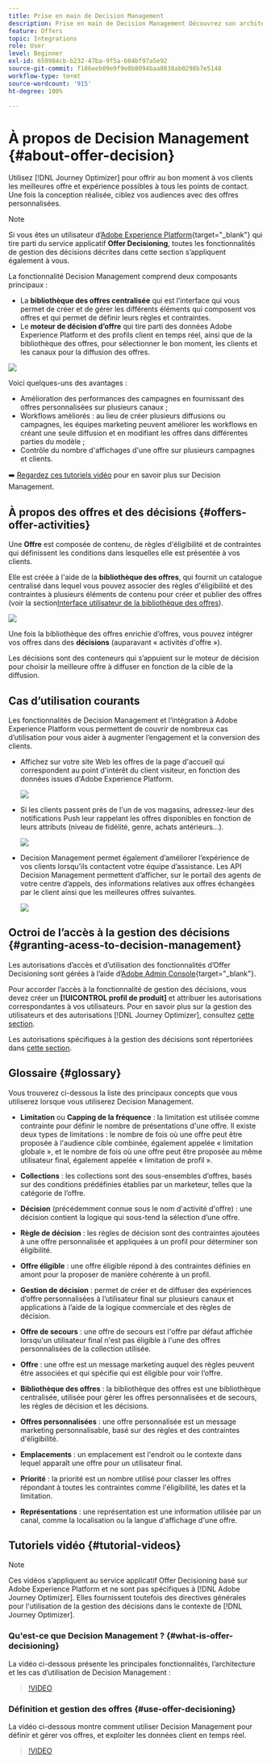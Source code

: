 ```yaml
---
title: Prise en main de Decision Management
description: Prise en main de Decision Management Découvrez son architecture, ses offres et décisions, ainsi que les cas dʼutilisation courants qu’il vous permet de réaliser.
feature: Offers
topic: Integrations
role: User
level: Beginner
exl-id: 659984cb-b232-47ba-9f5a-604bf97a5e92
source-git-commit: f186eeb09e9f9e0b8094baa8038ab0298b7e5148
workflow-type: tm+mt
source-wordcount: '915'
ht-degree: 100%

---
```


# À propos de Decision Management {#about-offer-decision}

Utilisez [!DNL Journey Optimizer] pour offrir au bon moment à vos clients les meilleures offre et expérience possibles à tous les points de contact. Une fois la conception réalisée, ciblez vos audiences avec des offres personnalisées.

>[!NOTE]
>
>Si vous êtes un utilisateur d’[Adobe Experience Platform](https://experienceleague.adobe.com/docs/experience-platform/landing/home.html?lang=fr){target=&quot;_blank&quot;} qui tire parti du service applicatif **Offer Decisioning**, toutes les fonctionnalités de gestion des décisions décrites dans cette section s’appliquent également à vous.

La fonctionnalité Decision Management comprend deux composants principaux :

* La **bibliothèque des offres centralisée** qui est l’interface qui vous permet de créer et de gérer les différents éléments qui composent vos offres et qui permet de définir leurs règles et contraintes.
* Le **moteur de décision d’offre** qui tire parti des données Adobe Experience Platform et des profils client en temps réel, ainsi que de la bibliothèque des offres, pour sélectionner le bon moment, les clients et les canaux pour la diffusion des offres.

![](../../assets/architecture.png)

Voici quelques-uns des avantages :

* Amélioration des performances des campagnes en fournissant des offres personnalisées sur plusieurs canaux ;
* Workflows améliorés : au lieu de créer plusieurs diffusions ou campagnes, les équipes marketing peuvent améliorer les workflows en créant une seule diffusion et en modifiant les offres dans différentes parties du modèle ;
* Contrôle du nombre d&#39;affichages d&#39;une offre sur plusieurs campagnes et clients.

➡️ [Regardez ces tutoriels vidéo](#tutorial-videos) pour en savoir plus sur Decision Management.

## À propos des offres et des décisions {#offers-offer-activities}

Une **Offre** est composée de contenu, de règles d&#39;éligibilité et de contraintes qui définissent les conditions dans lesquelles elle est présentée à vos clients.

Elle est créée à l&#39;aide de la **bibliothèque des offres**, qui fournit un catalogue centralisé dans lequel vous pouvez associer des règles d&#39;éligibilité et des contraintes à plusieurs éléments de contenu pour créer et publier des offres (voir la section[Interface utilisateur de la bibliothèque des offres](../get-started/user-interface.md)).

![](../../assets/offer_structure.png)

Une fois la bibliothèque des offres enrichie d’offres, vous pouvez intégrer vos offres dans des **décisions** (auparavant « activités d&#39;offre »).

Les décisions sont des conteneurs qui s’appuient sur le moteur de décision pour choisir la meilleure offre à diffuser en fonction de la cible de la diffusion.

## Cas d’utilisation courants

Les fonctionnalités de Decision Management et l’intégration à Adobe Experience Platform vous permettent de couvrir de nombreux cas d’utilisation pour vous aider à augmenter l’engagement et la conversion des clients.

* Affichez sur votre site Web les offres de la page d&#39;accueil qui correspondent au point d&#39;intérêt du client visiteur, en fonction des données issues d&#39;Adobe Experience Platform.

   ![](../../assets/website.png)

* Si les clients passent près de l&#39;un de vos magasins, adressez-leur des notifications Push leur rappelant les offres disponibles en fonction de leurs attributs (niveau de fidélité, genre, achats antérieurs...).

   ![](../../assets/push_sample.png)

* Decision Management permet également d’améliorer l’expérience de vos clients lorsqu’ils contactent votre équipe d’assistance. Les API Decision Management permettent d’afficher, sur le portail des agents de votre centre d’appels, des informations relatives aux offres échangées par le client ainsi que les meilleures offres suivantes.

   ![](../../assets/do-not-localize/call-center.png)

## Octroi de l’accès à la gestion des décisions {#granting-acess-to-decision-management}

Les autorisations d’accès et d’utilisation des fonctionnalités d’Offer Decisioning sont gérées à l’aide d’[Adobe Admin Console](https://helpx.adobe.com/fr/enterprise/managing/user-guide.html){target=&quot;_blank&quot;}.

Pour accorder l’accès à la fonctionnalité de gestion des décisions, vous devez créer un **[!UICONTROL profil de produit]** et attribuer les autorisations correspondantes à vos utilisateurs. Pour en savoir plus sur la gestion des utilisateurs et des autorisations [!DNL Journey Optimizer], consultez [cette section](../../administration/permissions.md).

Les autorisations spécifiques à la gestion des décisions sont répertoriées dans [cette section](../../administration/high-low-permissions.md#decisions-permissions).

## Glossaire {#glossary}

Vous trouverez ci-dessous la liste des principaux concepts que vous utiliserez lorsque vous utiliserez Decision Management.

* **Limitation** ou **Capping de la fréquence** : la limitation est utilisée comme contrainte pour définir le nombre de présentations d&#39;une offre. Il existe deux types de limitations : le nombre de fois où une offre peut être proposée à l&#39;audience cible combinée, également appelée « limitation globale », et le nombre de fois où une offre peut être proposée au même utilisateur final, également appelée « limitation de profil ».

* **Collections** : les collections sont des sous-ensembles d’offres, basés sur des conditions prédéfinies établies par un marketeur, telles que la catégorie de l’offre.

* **Décision** (précédemment connue sous le nom d&#39;activité d&#39;offre) : une décision contient la logique qui sous-tend la sélection d’une offre.

* **Règle de décision** : les règles de décision sont des contraintes ajoutées à une offre personnalisée et appliquées à un profil pour déterminer son éligibilité.

* **Offre éligible** : une offre éligible répond à des contraintes définies en amont pour la proposer de manière cohérente à un profil.

* **Gestion de décision** : permet de créer et de diffuser des expériences d’offre personnalisées à l’utilisateur final sur plusieurs canaux et applications à l’aide de la logique commerciale et des règles de décision.

* **Offre de secours** : une offre de secours est l&#39;offre par défaut affichée lorsqu&#39;un utilisateur final n&#39;est pas éligible à l&#39;une des offres personnalisées de la collection utilisée.

* **Offre** : une offre est un message marketing auquel des règles peuvent être associées et qui spécifie qui est éligible pour voir l’offre.

* **Bibliothèque des offres** : la bibliothèque des offres est une bibliothèque centralisée, utilisée pour gérer les offres personnalisées et de secours, les règles de décision et les décisions.

* **Offres personnalisées** : une offre personnalisée est un message marketing personnalisable, basé sur des règles et des contraintes d&#39;éligibilité.

* **Emplacements** : un emplacement est l&#39;endroit ou le contexte dans lequel apparaît une offre pour un utilisateur final.

* **Priorité** : la priorité est un nombre utilisé pour classer les offres répondant à toutes les contraintes comme l&#39;éligibilité, les dates et la limitation.

* **Représentations** : une représentation est une information utilisée par un canal, comme la localisation ou la langue d&#39;affichage d&#39;une offre.


## Tutoriels vidéo {#tutorial-videos}

>[!NOTE]
>
>Ces vidéos s’appliquent au service applicatif Offer Decisioning basé sur Adobe Experience Platform et ne sont pas spécifiques à [!DNL Adobe Journey Optimizer]. Elles fournissent toutefois des directives générales pour l&#39;utilisation de la gestion des décisions dans le contexte de [!DNL Journey Optimizer].

### Qu&#39;est-ce que Decision Management ?  {#what-is-offer-decisioning}

La vidéo ci-dessous présente les principales fonctionnalités, l’architecture et les cas d’utilisation de Decision Management :

>[!VIDEO](https://video.tv.adobe.com/v/326961?quality=12&learn=on)

### Définition et gestion des offres {#use-offer-decisioning}

La vidéo ci-dessous montre comment utiliser Decision Management pour définir et gérer vos offres, et exploiter les données client en temps réel.

>[!VIDEO](https://video.tv.adobe.com/v/326841?quality=12&learn=on)
